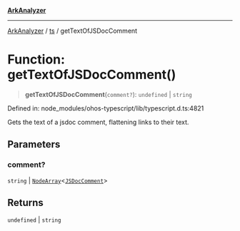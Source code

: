 [**ArkAnalyzer**](../../../../README.md)

***

[ArkAnalyzer](../../../../globals.md) / [ts](../README.md) / getTextOfJSDocComment

# Function: getTextOfJSDocComment()

> **getTextOfJSDocComment**(`comment?`): `undefined` \| `string`

Defined in: node\_modules/ohos-typescript/lib/typescript.d.ts:4821

Gets the text of a jsdoc comment, flattening links to their text.

## Parameters

### comment?

`string` | [`NodeArray`](../interfaces/NodeArray.md)\<[`JSDocComment`](../type-aliases/JSDocComment.md)\>

## Returns

`undefined` \| `string`
